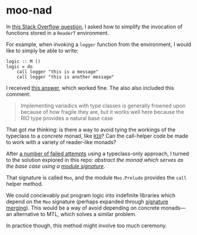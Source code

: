 # moo-nad

In [this Stack Overflow
question](https://stackoverflow.com/questions/61642492/simplifying-the-invocation-of-functions-stored-inside-an-readert-environment),
I asked how to simplify the invocation of functions stored in a `ReaderT`
environment.

For example, when invoking a `logger` function from the environment, I would
like to simply be able to write:

    logic :: M ()
    logic = do
        call logger "this is a message"
        call logger "this is another message"

I received [this answer](https://stackoverflow.com/a/61642757/1364288), which
worked fine. The also also included this comment:

> Implementing variadics with type classes is generally frowned upon because of
> how fragile they are, but it works well here because the RIO type provides a
> natural base case

That got me thinking: is there a way to avoid tying the workings of the
typeclass to a *concrete* monad, like
[`RIO`](http://hackage.haskell.org/package/rio)? Can the call-helper code be
made to work with a variety of reader-like monads?

After [a number of failed attempts](https://github.com/danidiaz/dep-t/issues/1)
using a typeclass-only approach, I turned to the solution explored in this
repo: *abstract the monad which serves as the base case using a [module
signature](https://downloads.haskell.org/ghc/latest/docs/html/users_guide/separate_compilation.html#module-signatures)*.

That signature is called `Moo`, and the module `Moo.Prelude` provides the
`call` helper method.

We could concievably put program logic into indefinite libraries which depend
on the `Moo` signature (perhaps expanded through [signature
merging](https://github.com/danidiaz/really-small-backpack-example/tree/master/lesson3-signature-merging)).
This would be a way of avoid depending on concrete monads—an alternative to
MTL, which solves a similar problem.

In practice though, this method might involve too much ceremony.

